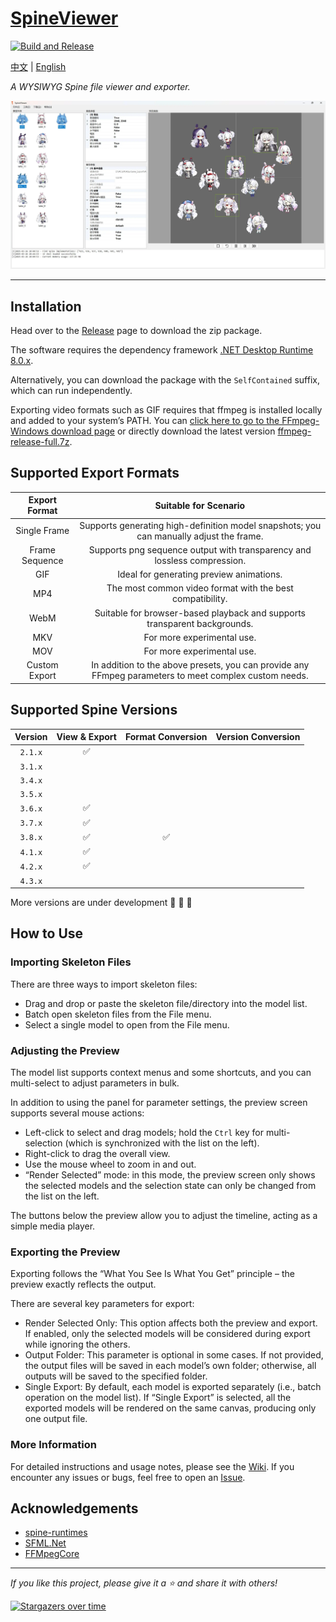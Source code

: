 # [SpineViewer](https://github.com/ww-rm/SpineViewer)

[![Build and Release](https://github.com/ww-rm/SpineViewer/actions/workflows/dotnet-desktop.yml/badge.svg)](https://github.com/ww-rm/SpineViewer/actions/workflows/dotnet-desktop.yml)

[中文](README.md) | [English](README.en.md)

*A WYSIWYG Spine file viewer and exporter.*

![previewer](img/preview.webp)

---

## Installation

Head over to the [Release](https://github.com/ww-rm/SpineViewer/releases) page to download the zip package.

The software requires the dependency framework [.NET Desktop Runtime 8.0.x](https://dotnet.microsoft.com/en-us/download/dotnet/8.0).

Alternatively, you can download the package with the `SelfContained` suffix, which can run independently.

Exporting video formats such as GIF requires that ffmpeg is installed locally and added to your system’s PATH. You can [click here to go to the FFmpeg-Windows download page](https://ffmpeg.org/download.html#build-windows) or directly download the latest version [ffmpeg-release-full.7z](https://www.gyan.dev/ffmpeg/builds/ffmpeg-release-full.7z).

## Supported Export Formats

| Export Format  | Suitable for Scenario                                                                 |
| :------------: | :------------------------------------------------------------------------------------:|
| Single Frame   | Supports generating high-definition model snapshots; you can manually adjust the frame. |
| Frame Sequence | Supports png sequence output with transparency and lossless compression.              |
| GIF            | Ideal for generating preview animations.                                              |
| MP4            | The most common video format with the best compatibility.                             |
| WebM           | Suitable for browser-based playback and supports transparent backgrounds.             |
| MKV            | For more experimental use.                                                              |
| MOV            | For more experimental use.                                                              |
| Custom Export  | In addition to the above presets, you can provide any FFmpeg parameters to meet complex custom needs. |

## Supported Spine Versions

| Version  | View & Export         | Format Conversion    | Version Conversion  |
| :------: | :-------------------: | :------------------: | :-----------------: |
| `2.1.x`  | :white_check_mark:    |                      |                     |
| `3.1.x`  |                       |                      |                     |
| `3.4.x`  |                       |                      |                     |
| `3.5.x`  |                       |                      |                     |
| `3.6.x`  | :white_check_mark:    |                      |                     |
| `3.7.x`  | :white_check_mark:    |                      |                     |
| `3.8.x`  | :white_check_mark:    | :white_check_mark:   |                     |
| `4.1.x`  | :white_check_mark:    |                      |                     |
| `4.2.x`  | :white_check_mark:    |                      |                     |
| `4.3.x`  |                       |                      |                     |

More versions are under development :rocket: :rocket: :rocket:

## How to Use

### Importing Skeleton Files

There are three ways to import skeleton files:

- Drag and drop or paste the skeleton file/directory into the model list.
- Batch open skeleton files from the File menu.
- Select a single model to open from the File menu.

### Adjusting the Preview

The model list supports context menus and some shortcuts, and you can multi-select to adjust parameters in bulk.

In addition to using the panel for parameter settings, the preview screen supports several mouse actions:

- Left-click to select and drag models; hold the `Ctrl` key for multi-selection (which is synchronized with the list on the left).
- Right-click to drag the overall view.
- Use the mouse wheel to zoom in and out.
- “Render Selected” mode: in this mode, the preview screen only shows the selected models and the selection state can only be changed from the list on the left.

The buttons below the preview allow you to adjust the timeline, acting as a simple media player.

### Exporting the Preview

Exporting follows the “What You See Is What You Get” principle – the preview exactly reflects the output.

There are several key parameters for export:

- Render Selected Only: This option affects both the preview and export. If enabled, only the selected models will be considered during export while ignoring the others.
- Output Folder: This parameter is optional in some cases. If not provided, the output files will be saved in each model’s own folder; otherwise, all outputs will be saved to the specified folder.
- Single Export: By default, each model is exported separately (i.e., batch operation on the model list). If “Single Export” is selected, all the exported models will be rendered on the same canvas, producing only one output file.

### More Information

For detailed instructions and usage notes, please see the [Wiki](https://github.com/ww-rm/SpineViewer/wiki). If you encounter any issues or bugs, feel free to open an [Issue](https://github.com/ww-rm/SpineViewer/issues).

## Acknowledgements

- [spine-runtimes](https://github.com/EsotericSoftware/spine-runtimes)
- [SFML.Net](https://github.com/SFML/SFML.Net)
- [FFMpegCore](https://github.com/rosenbjerg/FFMpegCore)

---

*If you like this project, please give it a :star: and share it with others!*  

[![Stargazers over time](https://starchart.cc/ww-rm/SpineViewer.svg?variant=adaptive)](https://starchart.cc/ww-rm/SpineViewer)
